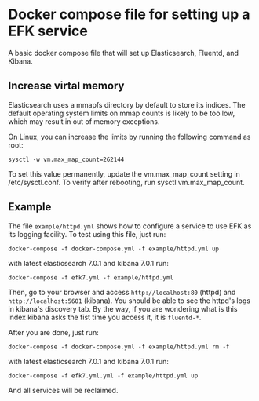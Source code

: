Docker compose file for setting up a EFK service
================================================

A basic docker compose file that will set up Elasticsearch, Fluentd, and Kibana.

Increase virtal memory
----------------------

Elasticsearch uses a mmapfs directory by default to store its indices. The default operating system limits on mmap counts is likely to be too low, which may result in out of memory exceptions.

On Linux, you can increase the limits by running the following command as root:

    sysctl -w vm.max_map_count=262144
    
To set this value permanently, update the vm.max_map_count setting in /etc/sysctl.conf. To verify after rebooting, run sysctl vm.max_map_count.

Example
-------

The file `example/httpd.yml` shows how to configure a service to use EFK as its logging facility. To test using this file, just run:

    docker-compose -f docker-compose.yml -f example/httpd.yml up

with latest elasticsearch 7.0.1 and kibana 7.0.1 run:

    docker-compose -f efk7.yml -f example/httpd.yml 

Then, go to your browser and access `http://localhost:80` (httpd) and `http://localhost:5601` (kibana). You should be able to see the httpd's logs in kibana's discovery tab. By the way, if you are wondering what is this index kibana asks the fist time you access it, it is `fluentd-*`.

After you are done, just run:

    docker-compose -f docker-compose.yml -f example/httpd.yml rm -f

with latest elasticsearch 7.0.1 and kibana 7.0.1 run:
    
    docker-compose -f efk7.yml.yml -f example/httpd.yml up

And all services will be reclaimed.





